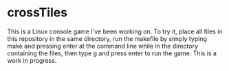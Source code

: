 # crossTiles

This is a Linux console game I've been working on.
To try it, place all files in this repository in the same directory, run the makefile by simply typing make and pressing enter at the command line while in the directory containing the files, then type g and press enter to run the game.
This is a work in progress.
